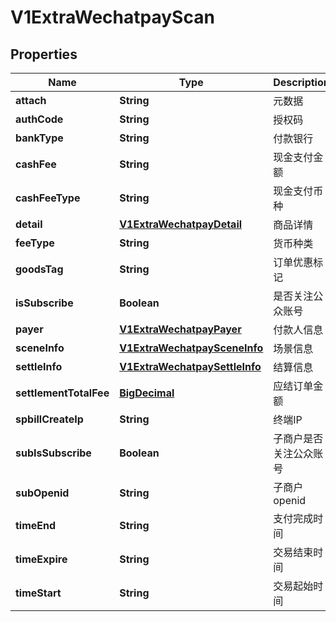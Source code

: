
# V1ExtraWechatpayScan

## Properties
Name | Type | Description | Notes
------------ | ------------- | ------------- | -------------
**attach** | **String** | 元数据 |  [optional]
**authCode** | **String** | 授权码 |  [optional]
**bankType** | **String** | 付款银行 |  [optional]
**cashFee** | **String** | 现金支付金额 |  [optional]
**cashFeeType** | **String** | 现金支付币种 |  [optional]
**detail** | [**V1ExtraWechatpayDetail**](V1ExtraWechatpayDetail.md) | 商品详情 |  [optional]
**feeType** | **String** | 货币种类 |  [optional]
**goodsTag** | **String** | 订单优惠标记 |  [optional]
**isSubscribe** | **Boolean** | 是否关注公众账号 |  [optional]
**payer** | [**V1ExtraWechatpayPayer**](V1ExtraWechatpayPayer.md) | 付款人信息 |  [optional]
**sceneInfo** | [**V1ExtraWechatpaySceneInfo**](V1ExtraWechatpaySceneInfo.md) | 场景信息 |  [optional]
**settleInfo** | [**V1ExtraWechatpaySettleInfo**](V1ExtraWechatpaySettleInfo.md) | 结算信息 |  [optional]
**settlementTotalFee** | [**BigDecimal**](BigDecimal.md) | 应结订单金额 |  [optional]
**spbillCreateIp** | **String** | 终端IP |  [optional]
**subIsSubscribe** | **Boolean** | 子商户是否关注公众账号 |  [optional]
**subOpenid** | **String** | 子商户openid |  [optional]
**timeEnd** | **String** | 支付完成时间 |  [optional]
**timeExpire** | **String** | 交易结束时间 |  [optional]
**timeStart** | **String** | 交易起始时间 |  [optional]



